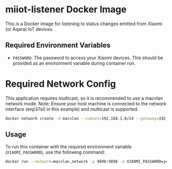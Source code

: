 # miiot-listener Docker Image

This is a Docker image for listening to status changes emitted from Xiaomi (or Aqara) IoT devices.

## Required Environment Variables

- `PASSWORD`: The password to access your Xiaomi devices. This should be provided as an environment variable during container run.

# Required Network Config

This application requires multicast, so it is recommended to use a macvlan network mode.
Note: Ensure your host machine is connected to the network interface (enp37s0 in this example) and multicast is supported.

```bash
docker network create -d macvlan --subnet=192.168.1.0/24 --gateway=192.168.1.1 -o parent=enp37s0 macvlan_network
```

## Usage

To run this container with the required environment variable (`XIAOMI_PASSWORD`), use the following command:

```bash
docker run --network=macvlan_network -p 9898:9898 -e XIAOMI_PASSWORD=yourpasswordhere miiot-listener:latest
```
